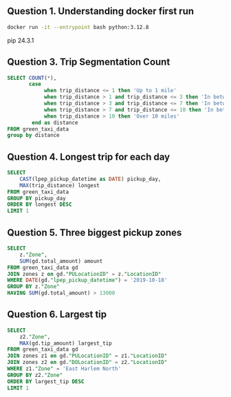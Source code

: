 ## Question 1. Understanding docker first run

```bash
docker run -it --entrypoint bash python:3.12.8
```
pip 24.3.1

## Question 3. Trip Segmentation Count

```sql
SELECT COUNT(*), 
	   case 
			when trip_distance <= 1 then 'Up to 1 mile'
			when trip_distance > 1 and trip_distance <= 3 then 'In between 1 and 3 miles'
			when trip_distance > 3 and trip_distance <= 7 then 'In between 3 and 7 miles'
			when trip_distance > 7 and trip_distance <= 10 then 'In between 7 and 10 miles'
			when trip_distance > 10 then 'Over 10 miles'
		end as distance			
FROM green_taxi_data
group by distance
```

## Question 4. Longest trip for each day

```sql
SELECT 
    CAST(lpep_pickup_datetime as DATE) pickup_day, 
    MAX(trip_distance) longest
FROM green_taxi_data
GROUP BY pickup_day
ORDER BY longest DESC
LIMIT 1
```

## Question 5. Three biggest pickup zones

```sql
SELECT 
    z."Zone", 
    SUM(gd.total_amount) amount
FROM green_taxi_data gd
JOIN zones z on gd."PULocationID" = z."LocationID"
WHERE DATE(gd."lpep_pickup_datetime") = '2019-10-18'
GROUP BY z."Zone"
HAVING SUM(gd.total_amount) > 13000
```

## Question 6. Largest tip

```sql
SELECT 
    z2."Zone", 
    MAX(gd.tip_amount) largest_tip
FROM green_taxi_data gd
JOIN zones z1 on gd."PULocationID" = z1."LocationID"
JOIN zones z2 on gd."DOLocationID" = z2."LocationID"
WHERE z1."Zone" = 'East Harlem North'
GROUP BY z2."Zone"
ORDER BY largest_tip DESC
LIMIT 1
```















